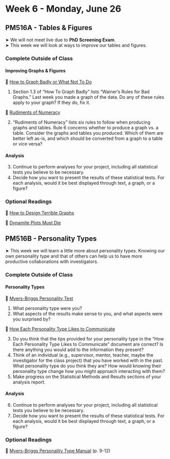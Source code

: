 # Week 6 - Monday, June 26

## PM516A - Tables & Figures

&#x27A4; We will not meet live due to **PhD Screening Exam**.  
&#x27A4; This week we will look at ways to improve our tables and figures.


### Complete Outside of Class

#### Improving Graphs & Figures

📖 [How to Graph Badly or What Not To Do](http://www-personal.umich.edu/~jpboyd/sciviz_1_graphbadly.pdf)

1. Section 1.3 of “How To Graph Badly” lists “Wainer’s Rules for Bad Graphs.” Last week you made a graph of the data. Do any of these rules apply to your graph? If they do, fix it.

📖 [Rudiments of Numeracy](https://www.jstor.org/stable/2344922)

2. “Rudiments of Numeracy” lists six rules to follow when producing graphs and tables. Rule 6 concerns whether to produce a graph vs. a table. Consider the graphs and tables you produced. Which of them are better left as-is, and which should be converted from a graph to a table or vice versa?
  
#### Analysis

3. Continue to perform analyses for your project, including all statistical tests you believe to be necessary.
4. Decide how you want to present the results of these statistical tests. For each analysis, would it be best displayed through text, a graph, or a figure?

### Optional Readings

📖 [How to Design Terrible Graphs](https://www.freecodecamp.org/news/how-to-design-terrible-graphs-3b213d909387/) <br />

📖 [Dynamite Plots Must Die](https://simplystatistics.org/posts/2019-02-21-dynamite-plots-must-die/)




## PM516B - Personality Types

&#x27A4; This week we will learn a little more about personality types. Knowing our own personality type and that of others can help us to have more productive collaborations with investigators.

### Complete Outside of Class

#### Personality Types

📖 [Myers-Briggs Personality Test](https://www.16personalities.com/free-personality-test)

1. What personality type were you? 
2. What aspects of the results make sense to you, and what aspects were you surprised by?

📖 [How Each Personality Type Likes to Communicate](https://www.psychologyjunkie.com/how-each-myers-briggs-personality-type-likes-to-communicate/)

3. Do you think that the tips provided for your personality type in the “How Each Personality Type Likes to Communicate” document are correct? Is there anything you would add to the information they present?
4. Think of an individual (e.g., supervisor, mentor, teacher, maybe the investigator for the class project) that you have worked with in the past. What personality type do you think they are? How would knowing their personality type change how you might approach interacting with them?
5. Make progress on the Statistical Methods and Results sections of your analysis report.

#### Analysis

6. Continue to perform analyses for your project, including all statistical tests you believe to be necessary.
7. Decide how you want to present the results of these statistical tests. For each analysis, would it be best displayed through text, a graph, or a figure?

### Optional Readings

📖 [Myers-Briggs Personality Type Manual](https://www.tolarisd.org/cms/lib3/TX01000982/Centricity/Domain/27/Myers%20Briggs%20Personality%20Test%20Manual.pdf) (p. 9-12)